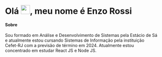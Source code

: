 # Olá <img src="https://user-images.githubusercontent.com/39513876/112366216-8cfe7400-8cfe-11eb-8116-7d3dbae20e97.gif" width="30" width="30" />, meu nome é Enzo Rossi

#### **Sobre**
  Sou formado em Análise e Desenvolvimento de Sistemas pela Estácio de Sá e atualmente estou cursando Sistemas de Informação pela instituição Cefet-RJ com a previsão de término em 2024. 
  Atualmente estou concentrado em estudar React JS e Node JS.
